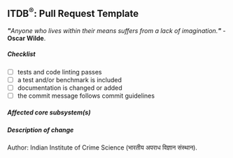<!--
Thank you for submitting a pull request to ITDB®.
Before you submit, please review below requirements and walk through the checklist.
You can 'tick' a box by using the letter "x": [x].

Run the test suite by invoking: `grunt test`.

If this aims to fix a regression or you’re adding a feature, make sure you also
write a test. Finally – if possible – a benchmark that quantifies your changes.

Finally, read through our contributors guide and make adjustments as necessary:
https://github.com/ITDB/ITDB/blob/master/CONTRIBUTING.md
-->
## ITDB<sup>®</sup>: Pull Request Template
<i><b>"</b>Anyone who lives within their means suffers from a lack of imagination.<b>"</b></i> - <b>Oscar Wilde</b>.
##### Checklist

<!-- remove lines that do not apply to you. -->

- [ ] tests and code linting passes
- [ ] a test and/or benchmark is included
- [ ] documentation is changed or added
- [ ] the commit message follows commit guidelines

##### Affected core subsystem(s)

<!-- provide affected core subsystem(s) (like Database, Grammar, Lexer, Parser, Helper etc.) -->

##### Description of change

Author: Indian Institute of Crime Science (भारतीय अपराध विज्ञान संस्थान).
<!-- provide a description of the change below this comment. -->
